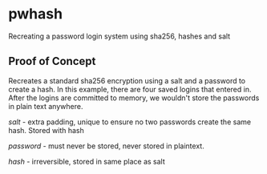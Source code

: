 # pwhash
Recreating a password login system using sha256, hashes and salt

<h2>Proof of Concept</h2>

Recreates a standard sha256 encryption using a salt and a password to create a hash. In this example, there are four saved logins that entered in. After the logins are committed to memory, we wouldn't store the passwords in plain text anywhere.

*salt* - extra padding, unique to ensure no two passwords create the same hash. Stored with hash

*password* - must never be stored, never stored in plaintext.

*hash* - irreversible, stored in same place as salt
